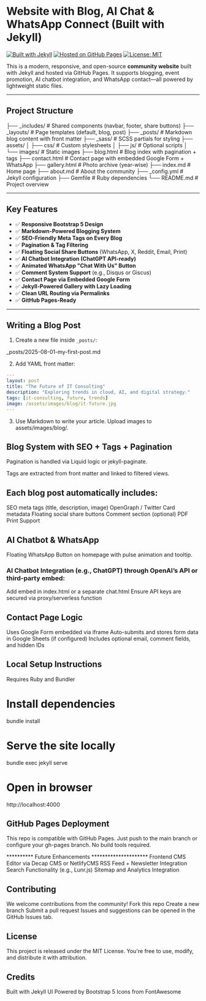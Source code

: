 
# Website with Blog, AI Chat & WhatsApp Connect (Built with Jekyll)

[![Built with Jekyll](https://img.shields.io/badge/Built%20with-Jekyll-blue?logo=jekyll&logoColor=white)](https://jekyllrb.com)
[![Hosted on GitHub Pages](https://img.shields.io/badge/Hosted%20on-GitHub%20Pages-brightgreen?logo=github)](https://pages.github.com)
[![License: MIT](https://img.shields.io/badge/License-MIT-yellow.svg)](LICENSE)

This is a modern, responsive, and open-source **community website** built with Jekyll and hosted via GitHub Pages. It supports blogging, event promotion, AI chatbot integration, and WhatsApp contact—all powered by lightweight static files.

---

## Project Structure


├── _includes/ # Shared components (navbar, footer, share buttons)
├── _layouts/ # Page templates (default, blog, post)
├── _posts/ # Markdown blog content with front matter
├── _sass/ # SCSS partials for styling
├── assets/
│ ├── css/ # Custom stylesheets
│ ├── js/ # Optional scripts
│ └── images/ # Static images
├── blog.html # Blog index with pagination + tags
├── contact.html # Contact page with embedded Google Form + WhatsApp
├── gallery.html # Photo archive (year-wise)
├── index.md # Home page
├── about.md # About the community
├── _config.yml # Jekyll configuration
├── Gemfile # Ruby dependencies
└── README.md # Project overview



---

## Key Features

- ✅ **Responsive Bootstrap 5 Design**
- ✅ **Markdown-Powered Blogging System**
- ✅ **SEO-Friendly Meta Tags on Every Blog**
- ✅ **Pagination & Tag Filtering**
- ✅ **Floating Social Share Buttons** (WhatsApp, X, Reddit, Email, Print)
- ✅ **AI Chatbot Integration (ChatGPT API-ready)**
- ✅ **Animated WhatsApp "Chat With Us" Button**
- ✅ **Comment System Support** (e.g., Disqus or Giscus)
- ✅ **Contact Page via Embedded Google Form**
- ✅ **Jekyll-Powered Gallery with Lazy Loading**
- ✅ **Clean URL Routing via Permalinks**
- ✅ **GitHub Pages-Ready**

---

##  Writing a Blog Post

1. Create a new file inside `_posts/`:

_posts/2025-08-01-my-first-post.md


2. Add YAML front matter:
```yaml
---
layout: post
title: "The Future of IT Consulting"
description: "Exploring trends in cloud, AI, and digital strategy."
tags: [it-consulting, future, trends]
image: /assets/images/blog/it-future.jpg
---
```
3. Use Markdown to write your article. Upload images to assets/images/blog/.

## Blog System with SEO + Tags + Pagination
Pagination is handled via Liquid logic or jekyll-paginate.

Tags are extracted from front matter and linked to filtered views.

## Each blog post automatically includes:

SEO meta tags (title, description, image)
OpenGraph / Twitter Card metadata
Floating social share buttons
Comment section (optional)
PDF Print Support


##  AI Chatbot & WhatsApp
Floating WhatsApp Button on homepage with pulse animation and tooltip.

### AI Chatbot Integration (e.g., ChatGPT) through OpenAI’s API or third-party embed:
Add embed in index.html or a separate chat.html
Ensure API keys are secured via proxy/serverless function

## Contact Page Logic
Uses Google Form embedded via iframe
Auto-submits and stores form data in Google Sheets (if configured)
Includes optional email, comment fields, and hidden IDs

## Local Setup Instructions
Requires Ruby and Bundler

# Install dependencies
bundle install

# Serve the site locally
bundle exec jekyll serve

# Open in browser
http://localhost:4000


## GitHub Pages Deployment
This repo is compatible with GitHub Pages. Just push to the main branch or configure your gh-pages branch. No build tools required.

********** Future Enhancements *********************
Frontend CMS Editor via Decap CMS or NetlifyCMS
RSS Feed + Newsletter Integration
Search Functionality (e.g., Lunr.js)
Sitemap and Analytics Integration

## Contributing

We welcome contributions from the community!
Fork this repo
Create a new branch
Submit a pull request
Issues and suggestions can be opened in the GitHub Issues tab.

## License
This project is released under the MIT License. You're free to use, modify, and distribute it with attribution.


## Credits
Built with Jekyll
UI Powered by Bootstrap 5
Icons from FontAwesome

